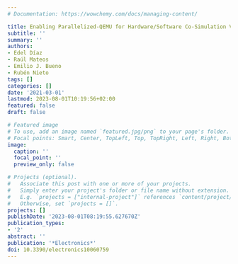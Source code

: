 ```yaml
---
# Documentation: https://wowchemy.com/docs/managing-content/

title: Enabling Parallelized-QEMU for Hardware/Software Co-Simulation Virtual Platforms
subtitle: ''
summary: ''
authors:
- Edel Díaz
- Raúl Mateos
- Emilio J. Bueno
- Rubén Nieto
tags: []
categories: []
date: '2021-03-01'
lastmod: 2023-08-01T10:19:56+02:00
featured: false
draft: false

# Featured image
# To use, add an image named `featured.jpg/png` to your page's folder.
# Focal points: Smart, Center, TopLeft, Top, TopRight, Left, Right, BottomLeft, Bottom, BottomRight.
image:
  caption: ''
  focal_point: ''
  preview_only: false

# Projects (optional).
#   Associate this post with one or more of your projects.
#   Simply enter your project's folder or file name without extension.
#   E.g. `projects = ["internal-project"]` references `content/project/deep-learning/index.md`.
#   Otherwise, set `projects = []`.
projects: []
publishDate: '2023-08-01T08:19:55.627670Z'
publication_types:
- '2'
abstract: ''
publication: '*Electronics*'
doi: 10.3390/electronics10060759
---
```

